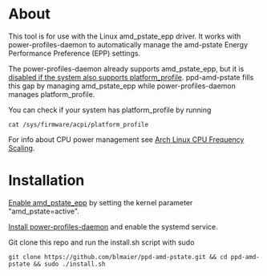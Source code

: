 # About

This tool is for use with the Linux amd\_pstate\_epp driver. It works with
power-profiles-daemon to automatically manage the amd-pstate Energy Performance
Preference (EPP) settings.

The power-profiles-daemon already supports amd\_pstate\_epp, but it is
[disabled if the system also supports platform\_profile](https://gitlab.freedesktop.org/hadess/power-profiles-daemon/-/issues/124).
ppd-amd-pstate fills this gap by managing amd\_pstate\_epp while
power-profiles-daemon manages platform\_profile.

You can check if your system has platform\_profile by running

```
cat /sys/firmware/acpi/platform_profile
```

For info about CPU power management see
[Arch Linux CPU Frequency Scaling](https://wiki.archlinux.org/title/CPU_frequency_scaling).

# Installation

[Enable amd\_pstate\_epp](https://wiki.archlinux.org/title/CPU_frequency_scaling#amd_pstate)
by setting the kernel parameter "amd\_pstate=active".

[Install power-profiles-daemon](https://wiki.archlinux.org/title/CPU_frequency_scaling#power-profiles-daemon)
and enable the systemd service.

Git clone this repo and run the install.sh script with sudo

```
git clone https://github.com/blmaier/ppd-amd-pstate.git && cd ppd-amd-pstate && sudo ./install.sh
```
